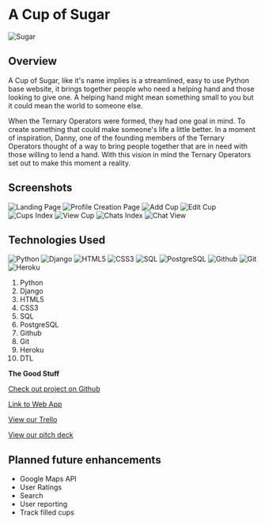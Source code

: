 
# **A Cup of Sugar**

![Sugar](https://i.imgur.com/JGsdazC.png)

## **Overview**

A Cup of Sugar, like it's name implies is a streamlined, easy to use Python base website, it brings  together people who need a helping hand and those looking to give one. A helping hand might mean something small to you but it could mean the world to someone else.

When the Ternary Operators were formed, they had one goal in mind. To create something that could make someone's life a little better. In a moment of inspiration, Danny, one of the founding members of the Ternary Operators thought of a way to bring people together that are in need with those willing to lend a hand. With this vision in mind the Ternary Operators set out to make this moment a reality.

## **Screenshots**
![Landing Page](https://imgur.com/rtrSpUW.png)
![Profile Creation Page](https://i.imgur.com/XfSQo45.png)
![Add Cup](https://i.imgur.com/4Zbaw4G.png)
![Edit Cup](https://i.imgur.com/xAUfwea.png)
![Cups Index](https://i.imgur.com/x3c7KHH.png)
![View Cup](https://i.imgur.com/n8EpaKJ.png)
![Chats Index](https://i.imgur.com/ZGRN2GR.png)
![Chat View](https://i.imgur.com/xveMwmt.png)

## **Technologies Used**

![Python](https://i.imgur.com/ojOw2D8.jpg)
![Django](https://i.imgur.com/fE8gdHB.png)
![HTML5](https://i.imgur.com/0Ehoi7U.png)
![CSS3](https://i.imgur.com/1RPHV5W.png)
![SQL](https://i.imgur.com/NqcyEhR.png)
![PostgreSQL](https://i.imgur.com/Yz3lCYu.png)
![Github](https://i.imgur.com/7LyflRV.png)
![Git](https://i.imgur.com/uA6xQMO.png)
![Heroku](https://i.imgur.com/jS7vfhC.jpg)

1. Python
2. Django
3. HTML5
4. CSS3
5. SQL
6. PostgreSQL
7. Github
8. Git
9. Heroku
10. DTL


**The Good Stuff**

[Check out project on Github](https://github.com/chasmad/cup-of-sugar)

[Link to Web App](https://cup-o-sugar.herokuapp.com)

[View our Trello](https://trello.com/b/ZQiZX0Sl/cup-of-sugar)

[View our pitch deck](https://drive.google.com/file/d/1c89P00TVdw-Nqty0L5bC9RIObVNKEbeR/view)

## **Planned future enhancements**
- Google Maps API
- User Ratings
- Search
- User reporting
- Track filled cups

